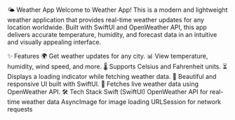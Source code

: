 🌤 Weather App
Welcome to Weather App! This is a modern and lightweight weather application that provides real-time weather updates for any location worldwide. Built with SwiftUI and OpenWeather API, this app delivers accurate temperature, humidity, and forecast data in an intuitive and visually appealing interface.

✨ Features
🌍 Get weather updates for any city.
📊 View temperature, humidity, wind speed, and more.
🌡 Supports Celsius and Fahrenheit units.
⏳ Displays a loading indicator while fetching weather data.
📱 Beautiful and responsive UI built with SwiftUI.
🔗 Fetches live weather data using OpenWeather API.
🛠️ Tech Stack
Swift (SwiftUI)
OpenWeather API for real-time weather data
AsyncImage for image loading
URLSession for network requests
